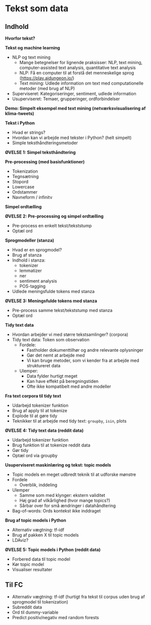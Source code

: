# Tekst som data

## Indhold
**Hvorfor tekst?**

**Tekst og machine learning**
- NLP og text mining
    - Mange betegnelser for lignende praksisser: NLP, text mining, computer-assisted text analysis, quantitative text analysis
    - NLP: Få en computer til at forstå det menneskelige sprog (https://play.aidungeon.io/)
    - Text mining: Udlede information om text med computationelle metoder (med brug af NLP)
- Superviseret: Kategoriseringer, sentiment, udlede information
- Usuperviseret: Temaer, grupperinger, ordforbindelser

**Demo: Simpelt eksempel med text mining (netværksvisualisering af klima-tweets)**

**Tekst i Python**
- Hvad er strings?
- Hvordan kan vi arbejde med tekster i Python? (helt simpelt)
- Simple teksthåndteringsmetoder

**ØVELSE 1: Simpel teksthåndtering**

**Pre-processing (med basisfunktioner)**
- Tokenization
- Tegnsætning
- Stopord
- Lowercase
- Ordstammer
- Navneform / infinitv

**Simpel ordtælling**

**ØVELSE 2: Pre-processing og simpel ordtælling**
- Pre-process en enkelt tekst/tekststump
- Optæl ord

**Sprogmodeller (stanza)**
- Hvad er en sprogmodel?
- Brug af stanza
- Indhold i stanza:
    - tokenizer
    - lemmatizer
    - ner
    - sentiment analysis
    - POS-tagging
- Udlede meningsfulde tokens med stanza

**ØVELSE 3: Meningsfulde tokens med stanza**
- Pre-process samme tekst/tekststump med stanza
- Optæl ord

**Tidy text data**
- Hvordan arbejder vi med større tekstsamlinger? (corpora)
- Tidy text data: Token som observation
    - Fordele:
        - Fastholder dokumenttilhør og andre relevante oplysninger
        - Gør det nemt at arbejde med
        - Vi kan bruge metoder, som vi kender fra at arbejde med struktureret data
    - Ulemper: 
        - Data fylder hurtigt meget
        - Kan have effekt på beregningstiden
        - Ofte ikke kompatibelt med andre modeller
        
**Fra text corpora til tidy text**
- Udarbejd tokenizer funktion
- Brug af apply til at tokenize
- Explode til at gøre tidy
- Teknikker til at arbejde med tidy text: `groupby`, `isin`, plots

**ØVELSE 4: Tidy text data (reddit data)**
- Udarbejd tokenizer funktion
- Brug funktion til at tokenize reddit data
- Gør tidy
- Optæl ord via groupby

**Usuperviseret maskinlæring og tekst: topic models**
- Topic models en meget udbredt teknik til at udforske mønstre
- Fordele
    - Overblik, inddeling
- Ulemper
    - Samme som med klynger: ekstern validitet
    - Høj grad af vilkårlighed (hvor mange topics?)
    - Sårbar over for små ændringer i datahåndtering
- Bag-of-words: Ords kontekst ikke inddraget

**Brug af topic models i Python**
- Alternativ vægtning: tf-idf
- Brug af pakken X til topic models
- LDAviz?

**ØVELSE 5: Topic models i Python (reddit data)**
- Forbered data til topic model
- Kør topic model
- Visualiser resultater


## Til FC
- Alternativ vægtning: tf-idf (hurtigt fra tekst til corpus uden brug af sprogmodel til tokenization)
- Subreddit data
- Ord til dummy-variable
- Predict positiv/negativ med random forests